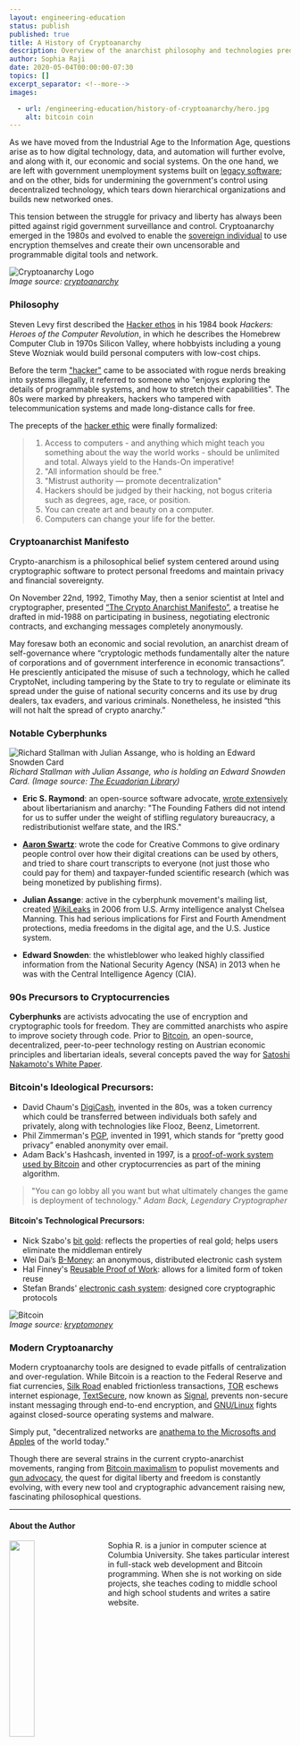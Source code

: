 ```yaml
---
layout: engineering-education
status: publish
published: true
title: A History of Cryptoanarchy
description: Overview of the anarchist philosophy and technologies predating Bitcoin.
author: Sophia Raji
date: 2020-05-04T00:00:00-07:30
topics: []
excerpt_separator: <!--more-->
images:

  - url: /engineering-education/history-of-cryptoanarchy/hero.jpg
    alt: bitcoin coin
---
```

As we have moved from the Industrial Age to the Information Age, questions arise as to how digital technology, data, and automation will further evolve, and along with it, our economic and social systems. On the one hand, we are left with government unemployment systems built on [legacy software](https://www.popularmechanics.com/science/a32095395/cobol-programming-language-covid-19/); and on the other, bids for undermining the government's control using decentralized technology, which tears down hierarchical organizations and builds new networked ones.
<!--more-->

This tension between the struggle for privacy and liberty has always been pitted against rigid government surveillance and control. Cryptoanarchy emerged in the 1980s and evolved to enable the [sovereign individual](https://medium.com/@RhysLindmark/the-sovereign-individual-book-review-takeaways-quotes-and-critique-ad9da55852b1) to use encryption themselves and create their own uncensorable and programmable digital tools and network.

![Cryptoanarchy Logo](https://pbs.twimg.com/profile_images/1171592365766774784/dyFZLr7Q_400x400.jpg)<br/>
*Image source: [cryptoanarchy](https://pbs.twimg.com/profile_images/1171592365766774784/dyFZLr7Q_400x400.jpg)*

### Philosophy
Steven Levy first described the [Hacker ethos](https://www.wired.com/2010/04/ff-hackers/) in his 1984 book *Hackers: Heroes of the Computer Revolution*, in which he describes the Homebrew Computer Club in 1970s Silicon Valley, where hobbyists including a young Steve Wozniak would build personal computers with low-cost chips.

Before the term ["hacker"](http://www.catb.org/jargon/html/H/hacker.html) came to be associated with rogue nerds breaking into systems illegally, it referred to someone who "enjoys exploring the details of programmable systems, and how to stretch their capabilities". The 80s were marked by phreakers, hackers who tampered with telecommunication systems and made long-distance calls for free.

The precepts of the [hacker ethic](http://project.cyberpunk.ru/idb/hacker_ethics.html) were finally formalized:

> 1. Access to computers - and anything which might teach you something about the way the world works - should be unlimited and total. Always yield to the Hands-On imperative!
> 2. "All information should be free."
> 3. "Mistrust authority — promote decentralization"
> 4. Hackers should be judged by their hacking, not bogus criteria such as degrees, age, race, or position.
> 5. You can create art and beauty on a computer.
> 6. Computers can change your life for the better.

### Cryptoanarchist Manifesto
Crypto-anarchism is a philosophical belief system centered around using cryptographic software to protect personal freedoms and maintain privacy and financial sovereignty.

On November 22nd, 1992, Timothy May, then a senior scientist at Intel and cryptographer, presented [“The Crypto Anarchist Manifesto”](https://www.activism.net/cypherpunk/crypto-anarchy.html), a treatise he drafted in mid-1988 on participating in business, negotiating electronic contracts, and exchanging messages completely anonymously.

May foresaw both an economic and social revolution, an anarchist dream of self-governance where “cryptologic methods fundamentally alter the nature of corporations and of government interference in economic transactions”. He presciently anticipated the misuse of such a technology, which he called CryptoNet, including tampering by the State to try to regulate or eliminate its spread under the guise of national security concerns and its use by drug dealers, tax evaders, and various criminals. Nonetheless, he insisted “this will not halt the spread of crypto anarchy.”

### Notable Cyberphunks

![Richard Stallman with Julian Assange, who is holding an Edward Snowden Card](https://miro.medium.com/max/500/0*eT5LwH4rOihgpThm.jpeg)<br/>
*Richard Stallman with Julian Assange, who is holding an Edward Snowden Card. (Image source: [The Ecuadorian Library](https://miro.medium.com/max/500/0*eT5LwH4rOihgpThm.jpeg))*

- **Eric S. Raymond**: an open-source software advocate, [wrote extensively](http://www.catb.org/~esr/writings/anarchist.html) about libertarianism and anarchy: "The Founding Fathers did not intend for us to suffer under the weight of stifling regulatory bureaucracy, a redistributionist welfare state, and the IRS."

- **[Aaron Swartz](http://www.aaronsw.com/weblog/archive)**: wrote the code for Creative Commons to give ordinary people control over how their digital creations can be used by others, and tried to share court transcripts to everyone (not just those who could pay for them) and taxpayer-funded scientific research (which was being monetized by publishing firms).

- **Julian Assange**: active in the cyberphunk movement's mailing list, created [WikiLeaks](https://en.wikipedia.org/wiki/WikiLeaks) in 2006 from U.S. Army intelligence analyst Chelsea Manning. This had serious implications for First and Fourth Amendment protections, media freedoms in the digital age, and the U.S. Justice system.

- **Edward Snowden**: the whistleblower who leaked highly classified information from the National Security Agency (NSA) in 2013 when he was with the Central Intelligence Agency (CIA).

### 90s Precursors to Cryptocurrencies

**Cyberphunks** are activists advocating the use of encryption and cryptographic tools for freedom. They are committed anarchists who aspire to improve society through code. Prior to [Bitcoin](https://bitcoin.org/), an open-source, decentralized, peer-to-peer technology resting on Austrian economic principles and libertarian ideals, several concepts paved the way for [Satoshi Nakamoto's White Paper](https://bitcoin.org/en/bitcoin-paper).

### Bitcoin's Ideological Precursors:

- David Chaum's [DigiCash](https://en.wikipedia.org/wiki/DigiCash), invented in the 80s, was a token currency which could be transferred between individuals both safely and privately, along with technologies like Flooz, Beenz, Limetorrent.
- Phil Zimmerman's [PGP](https://en.wikipedia.org/wiki/Pretty_Good_Privacy), invented in 1991, which stands for “pretty good privacy” enabled anonymity over email.
- Adam Back's Hashcash, invented in 1997, is a [proof-of-work system used by Bitcoin](https://bitcoinmagazine.com/articles/back-future-adam-back-remembers-cypherpunk-revolution-origins-bitcoin-1441741053) and other cryptocurrencies as part of the mining algorithm.

>"You can go lobby all you want but what ultimately changes the game is deployment of technology."
<cite>Adam Back, Legendary Cryptographer</cite>


#### Bitcoin's Technological Precursors:
- Nick Szabo's [bit gold](https://nakamotoinstitute.org/bit-gold/): reflects the properties of real gold; helps users eliminate the middleman entirely
- Wei Dai’s [B-Money](https://en.bitcoin.it/wiki/Wei_Dai): an anonymous, distributed electronic cash system
- Hal Finney's [Reusable Proof of Work](https://nakamotoinstitute.org/finney/rpow/index.html): allows for a limited form of token reuse
- Stefan Brands' [electronic cash system](https://cryptome.org/jya/brands-dc.htm): designed core cryptographic protocols

![Bitcoin](https://kryptomoney.com/wp-content/uploads/2018/07/KryptoMoney.com-BitMEX-Cryptocurrency-Exchange-I-billion-bitcoin-trading-volume-400x250.jpg)<br/>
*Image source: [kryptomoney](https://kryptomoney.com/wp-content/uploads/2018/07/KryptoMoney.com-BitMEX-Cryptocurrency-Exchange-I-billion-bitcoin-trading-volume-400x250.jpg)*

### Modern Cryptoanarchy
Modern cryptoanarchy tools are designed to evade pitfalls of centralization and over-regulation. While Bitcoin is a reaction to the Federal Reserve and fiat currencies, [Silk Road](https://www.wired.com/2017/05/silk-road-creators-life-sentence-actually-boosted-dark-web-drug-sales/) enabled frictionless transactions, [TOR](https://www.torproject.org/) eschews internet espionage, [TextSecure](https://github.com/signalapp/Signal-Android), now known as [Signal](https://signal.org/blog/the-new-textsecure/), prevents non-secure instant messaging through end-to-end encryption, and [GNU/Linux](https://www.gnu.org/gnu/linux-and-gnu.en.html) fights against closed-source operating systems and malware.

Simply put, "decentralized networks are [anathema to the Microsofts and Apples](https://bitcoinmagazine.com/articles/crypto-anarchists-cryptoanarchists-2-1412033787) of the world today."

Though there are several strains in the current crypto-anarchist movements, ranging from [Bitcoin maximalism](https://blog.liquid.com/what-is-bitcoin-maximalism) to populist movements and [gun advocacy](https://defdist.org/), the quest for digital liberty and freedom is constantly evolving, with every new tool and cryptographic advancement raising new, fascinating philosophical questions.

---

#### About the Author
<img style="float: left; padding-right: 5%; margin-bottom: 10px; width:30%;" src="/engineering-education/authors/sophia-raji/avatar.jpg">Sophia R. is a junior in computer science at Columbia University. She takes particular interest in full-stack web development and Bitcoin programming. When she is not working on side projects, she teaches coding to middle school and high school students and writes a satire website.
